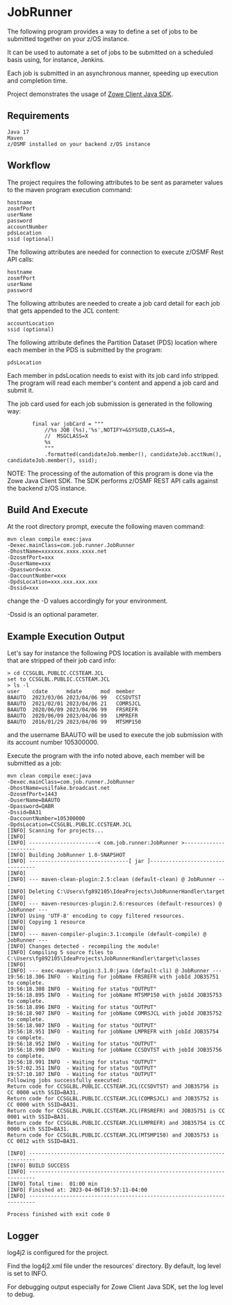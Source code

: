 # JobRunner  
  
The following program provides a way to define a set of jobs to be submitted together on your z/OS instance.   
  
It can be used to automate a set of jobs to be submitted on a scheduled basis using, for instance, Jenkins.  
  
Each job is submitted in an asynchronous manner, speeding up execution and completion time.  

Project demonstrates the usage of [Zowe Client Java SDK](https://github.com/zowe/zowe-client-java-sdk).    
      
## Requirements
  
    Java 17  
    Maven
    z/OSMF installed on your backend z/OS instance  
   
## Workflow 
    
The project requires the following attributes to be sent as parameter values to the maven program execution command:
  
    hostname
    zosmfPort
    userName
    password
    accountNumber
    pdsLocation 
    ssid (optional) 
        
The following attributes are needed for connection to execute z/OSMF Rest API calls:  
    
    hostname
    zosmfPort
    userName
    password    
    
The following attributes are needed to create a job card detail for each job that gets appended to the JCL content:     
    
    accountLocation
    ssid (optional)     
  
The following attribute defines the Partition Dataset (PDS) location where each member in the PDS is submitted by the program:
  
    pdsLocation
        
Each member in pdsLocation needs to exist with its job card info stripped. The program will read each member's content and append a job card and submit it.
     
The job card used for each job submission is generated in the following way:   
  
            final var jobCard = """
                //%s JOB (%s),'%s',NOTIFY=&SYSUID,CLASS=A,
                //  MSGCLASS=X
                %s
                """
                .formatted(candidateJob.member(), candidateJob.acctNum(), candidateJob.member(), ssid);
  
NOTE: The processing of the automation of this program is done via the Zowe Java Client SDK. The SDK performs z/OSMF REST API calls against the backend z/OS instance.  
  
## Build And Execute
  
At the root directory prompt, execute the following maven command:
  
    mvn clean compile exec:java 
    -Dexec.mainClass=com.job.runner.JobRunner 
    -DhostName=xxxxxxx.xxxx.xxxx.net 
    -DzosmfPort=xxx 
    -DuserName=xxx 
    -Dpassword=xxx
    -DaccountNumber=xxx 
    -DpdsLocation=xxx.xxx.xxx.xxx
    -Dssid=xxx
  
change the -D values accordingly for your environment.  
  
-Dssid is an optional parameter.     
  
## Example Execution Output  
  
Let's say for instance the following PDS location is available with members that are stripped of their job card info:  

    > cd CCSGLBL.PUBLIC.CCSTEAM.JCL
    set to CCSGLBL.PUBLIC.CCSTEAM.JCL
    > ls -l
    user    cdate      mdate      mod  member
    BAAUTO  2023/03/06 2023/04/06 99   CCSDVTST
    BAAUTO  2021/02/01 2023/04/06 21   COMRSJCL
    BAAUTO  2020/06/09 2023/04/06 99   FRSREFR
    BAAUTO  2020/06/09 2023/04/06 99   LMPREFR
    BAAUTO  2016/01/29 2023/04/06 99   MTSMP150
  
and the username BAAUTO will be used to execute the job submission with its account number 105300000.  
  
Execute the program with the info noted above, each member will be submitted as a job:  

    mvn clean compile exec:java
    -Dexec.mainClass=com.job.runner.JobRunner
    -DhostName=usilfake.broadcast.net
    -DzosmfPort=1443 
    -DuserName=BAAUTO
    -Dpassword=QABR
    -Dssid=BA31
    -DaccountNumber=105300000
    -DpdsLocation=CCSGLBL.PUBLIC.CCSTEAM.JCL
    [INFO] Scanning for projects...
    [INFO]
    [INFO] ----------------------< com.job.runner:JobRunner >----------------------
    [INFO] Building JobRunner 1.0-SNAPSHOT
    [INFO] --------------------------------[ jar ]---------------------------------
    [INFO]
    [INFO] --- maven-clean-plugin:2.5:clean (default-clean) @ JobRunner ---
    [INFO] Deleting C:\Users\fg892105\IdeaProjects\JobRunnerHandler\target
    [INFO]
    [INFO] --- maven-resources-plugin:2.6:resources (default-resources) @ JobRunner ---
    [INFO] Using 'UTF-8' encoding to copy filtered resources.
    [INFO] Copying 1 resource
    [INFO]
    [INFO] --- maven-compiler-plugin:3.1:compile (default-compile) @ JobRunner ---
    [INFO] Changes detected - recompiling the module!
    [INFO] Compiling 5 source files to C:\Users\fg892105\IdeaProjects\JobRunnerHandler\target\classes
    [INFO]
    [INFO] --- exec-maven-plugin:3.1.0:java (default-cli) @ JobRunner ---
    19:56:18.306 INFO  - Waiting for jobName FRSREFR with jobId JOB35751 to complete.
    19:56:18.308 INFO  - Waiting for status "OUTPUT"
    19:56:18.895 INFO  - Waiting for jobName MTSMP150 with jobId JOB35753 to complete.
    19:56:18.896 INFO  - Waiting for status "OUTPUT"
    19:56:18.907 INFO  - Waiting for jobName COMRSJCL with jobId JOB35752 to complete.
    19:56:18.907 INFO  - Waiting for status "OUTPUT"
    19:56:18.951 INFO  - Waiting for jobName LMPREFR with jobId JOB35754 to complete.
    19:56:18.952 INFO  - Waiting for status "OUTPUT"
    19:56:18.990 INFO  - Waiting for jobName CCSDVTST with jobId JOB35756 to complete.
    19:56:18.991 INFO  - Waiting for status "OUTPUT"
    19:57:02.351 INFO  - Waiting for status "OUTPUT"
    19:57:10.107 INFO  - Waiting for status "OUTPUT"
    Following jobs successfully executed:
    Return code for CCSGLBL.PUBLIC.CCSTEAM.JCL(CCSDVTST) and JOB35756 is CC 0000 with SSID=BA31.
    Return code for CCSGLBL.PUBLIC.CCSTEAM.JCL(COMRSJCL) and JOB35752 is CC 0000 with SSID=BA31.
    Return code for CCSGLBL.PUBLIC.CCSTEAM.JCL(FRSREFR) and JOB35751 is CC 0001 with SSID=BA31.
    Return code for CCSGLBL.PUBLIC.CCSTEAM.JCL(LMPREFR) and JOB35754 is CC 0000 with SSID=BA31.
    Return code for CCSGLBL.PUBLIC.CCSTEAM.JCL(MTSMP150) and JOB35753 is CC 0012 with SSID=BA31.
    
    [INFO] ------------------------------------------------------------------------
    [INFO] BUILD SUCCESS
    [INFO] ------------------------------------------------------------------------
    [INFO] Total time:  01:00 min
    [INFO] Finished at: 2023-04-06T19:57:11-04:00
    [INFO] ------------------------------------------------------------------------

    Process finished with exit code 0   
  
## Logger  
  
log4j2 is configured for the project.  
   
Find the log4j2.xml file under the resources' directory. By default, log level is set to INFO.  
  
For debugging output especially for Zowe Client Java SDK, set the log level to debug.  
  
